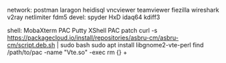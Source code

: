 network:
    postman laragon heidisql
    vncviewer teamviewer fiezilla
    wireshark
    v2ray
    netlimiter fdm5
devel:
    spyder
    HxD
    idaq64
    kdiff3

shell: 
    MobaXterm PAC Putty XShell
PAC patch
curl -s https://packagecloud.io/install/repositories/asbru-cm/asbru-cm/script.deb.sh | sudo bash
sudo apt install libgnome2-vte-perl
find /path/to/pac -name "Vte.so" -exec rm {} +
